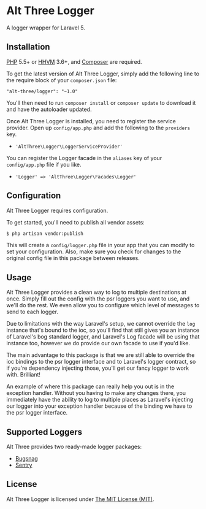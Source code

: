 # Alt Three Logger

A logger wrapper for Laravel 5.


## Installation

[PHP](https://php.net) 5.5+ or [HHVM](http://hhvm.com) 3.6+, and [Composer](https://getcomposer.org) are required.

To get the latest version of Alt Three Logger, simply add the following line to the require block of your `composer.json` file:

```
"alt-three/logger": "~1.0"
```

You'll then need to run `composer install` or `composer update` to download it and have the autoloader updated.

Once Alt Three Logger is installed, you need to register the service provider. Open up `config/app.php` and add the following to the `providers` key.

* `'AltThree\Logger\LoggerServiceProvider'`

You can register the Logger facade in the `aliases` key of your `config/app.php` file if you like.

* `'Logger' => 'AltThree\Logger\Facades\Logger'`


## Configuration

Alt Three Logger requires configuration.

To get started, you'll need to publish all vendor assets:

```bash
$ php artisan vendor:publish
```

This will create a `config/logger.php` file in your app that you can modify to set your configuration. Also, make sure you check for changes to the original config file in this package between releases.


## Usage

Alt Three Logger provides a clean way to log to multiple destinations at once. Simply fill out the config with the psr loggers you want to use, and we'll do the rest. We even allow you to configure which level of messages to send to each logger.

Due to limitations with the way Laravel's setup, we cannot override the `log` instance that's bound to the ioc, so you'll find that still gives you an instance of Laravel's bog standard logger, and Laravel's Log facade will be using that instance too, however we do provide our own facade to use if you'd like.

The main advantage to this package is that we are still able to override the ioc bindings to the psr logger interface and to Laravel's logger contract, so if you're dependency injecting those, you'll get our fancy logger to work with. Brilliant!

An example of where this package can really help you out is in the exception handler. Without you having to make any changes there, you immediately have the ability to log to multiple places as Laravel's injecting our logger into your exception handler because of the binding we have to the psr logger interface.


## Supported Loggers

Alt Three provides two ready-made logger packages:

- [Bugsnag](https://github.com/AltThree/Bugsnag)
- [Sentry](https://github.com/AltThree/Sentry)


## License

Alt Three Logger is licensed under [The MIT License (MIT)](LICENSE).
